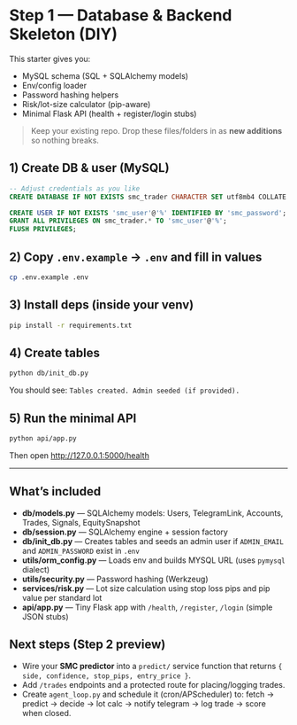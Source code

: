 
# Step 1 — Database & Backend Skeleton (DIY)
This starter gives you:
- MySQL schema (SQL + SQLAlchemy models)
- Env/config loader
- Password hashing helpers
- Risk/lot-size calculator (pip-aware)
- Minimal Flask API (health + register/login stubs)

> Keep your existing repo. Drop these files/folders in as **new additions** so nothing breaks.

## 1) Create DB & user (MySQL)

```sql
-- Adjust credentials as you like
CREATE DATABASE IF NOT EXISTS smc_trader CHARACTER SET utf8mb4 COLLATE utf8mb4_unicode_ci;

CREATE USER IF NOT EXISTS 'smc_user'@'%' IDENTIFIED BY 'smc_password';
GRANT ALL PRIVILEGES ON smc_trader.* TO 'smc_user'@'%';
FLUSH PRIVILEGES;
```

## 2) Copy `.env.example` → `.env` and fill in values

```bash
cp .env.example .env
```

## 3) Install deps (inside your venv)

```bash
pip install -r requirements.txt
```

## 4) Create tables

```bash
python db/init_db.py
```

You should see: `Tables created. Admin seeded (if provided).`

## 5) Run the minimal API

```bash
python api/app.py
```

Then open http://127.0.0.1:5000/health

---

## What’s included

- **db/models.py** — SQLAlchemy models: Users, TelegramLink, Accounts, Trades, Signals, EquitySnapshot
- **db/session.py** — SQLAlchemy engine + session factory
- **db/init_db.py** — Creates tables and seeds an admin user if `ADMIN_EMAIL` and `ADMIN_PASSWORD` exist in `.env`
- **utils/orm_config.py** — Loads env and builds MYSQL URL (uses `pymysql` dialect)
- **utils/security.py** — Password hashing (Werkzeug)
- **services/risk.py** — Lot size calculation using stop loss pips and pip value per standard lot
- **api/app.py** — Tiny Flask app with `/health`, `/register`, `/login` (simple JSON stubs)

## Next steps (Step 2 preview)

- Wire your **SMC predictor** into a `predict/` service function that returns `{ side, confidence, stop_pips, entry_price }`.
- Add `/trades` endpoints and a protected route for placing/logging trades.
- Create `agent_loop.py` and schedule it (cron/APScheduler) to: fetch → predict → decide → lot calc → notify telegram → log trade → score when closed.
